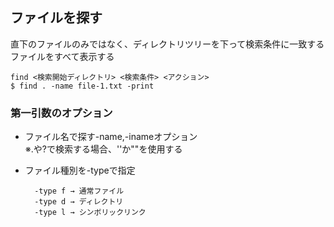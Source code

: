 ## ファイルを探す

直下のファイルのみではなく、ディレクトリツリーを下って検索条件に一致するファイルをすべて表示する

    find <検索開始ディレクトリ> <検索条件> <アクション>
    $ find . -name file-1.txt -print

### 第一引数のオプション
- ファイル名で探す-name,-inameオプション  
※.や?で検索する場合、''か""を使用する

- ファイル種別を-typeで指定

        -type f → 通常ファイル
        -type d → ディレクトリ
        -type l → シンボリックリンク
